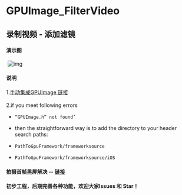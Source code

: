 # GPUImage_FilterVideo
录制视频 - 添加滤镜
-------

#### 演示图
 ![img](https://github.com/OlegChen/GPUImage_FilterVideo/blob/master/GPUImage_FilterVideo/QQ20170523-162614-HD(1).gif
) 
#### 说明
1.[手动集成GPUImage 链接](http://www.jianshu.com/p/1bcf38960dbb)<br />  
2.if you meet following errors<br>

* `“GPUImage.h” not found’`<br>

* then the straightforward way is to add the directory to your header search paths:<br>

* `PathToGpuFramework/frameworksource` <br>
* `PathToGpuFramework/frameworksource/iOS `

#### 拍摄首帧黑屏解决 -- [链接](https://stackoverflow.com/questions/30251784/gpuimagemoviewriter-black-frame-caused-by-audioencodingtarget/30266647)<br />  


#### 初步工程，后期完善各种功能，欢迎大家Issues 和 Star！
